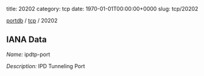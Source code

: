 title: 20202
category: tcp
date: 1970-01-01T00:00:00+0000
slug: tcp/20202

[portdb](/) / [tcp](/category/tcp.html) / 20202


## IANA Data

_Name:_ ipdtp-port

_Description:_ IPD Tunneling Port

